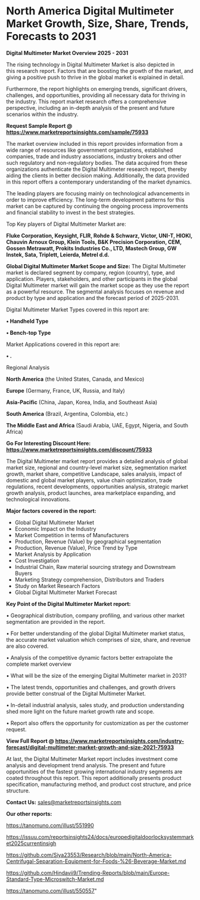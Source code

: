 # North America Digital Multimeter Market Growth, Size, Share, Trends, Forecasts to 2031

<Strong> Digital Multimeter Market Overview 2025 - 2031</strong>

The rising technology in Digital Multimeter Market is also depicted in this research report. Factors that are boosting the growth of the market, and giving a positive push to thrive in the global market is explained in detail.

Furthermore, the report highlights on emerging trends, significant drivers, challenges, and opportunities, providing all necessary data for thriving in the industry. This report market research offers a comprehensive perspective, including an in-depth analysis of the present and future scenarios within the industry.

<strong>Request Sample Report @ <a href=https://www.marketreportsinsights.com/sample/75933>https://www.marketreportsinsights.com/sample/75933</a></strong>

The market overview included in this report provides information from a wide range of resources like government organizations, established companies, trade and industry associations, industry brokers and other such regulatory and non-regulatory bodies. The data acquired from these organizations authenticate the Digital Multimeter research report, thereby aiding the clients in better decision making. Additionally, the data provided in this report offers a contemporary understanding of the market dynamics.

The leading players are focusing mainly on technological advancements in order to improve efficiency. The long-term development patterns for this market can be captured by continuing the ongoing process improvements and financial stability to invest in the best strategies.

Top Key players of Digital Multimeter Market are:

<strong>Fluke Corporation, Keysight, FLIR, Rohde & Schwarz, Victor, UNI-T, HIOKI, Chauvin Arnoux Group, Klein Tools, B&K Precision Corporation, CEM, Gossen Metrawatt, Prokits Industries Co., LTD, Mastech Group, GW Instek, Sata, Triplett, Leierda, Metrel d.d.</strong>

<strong><b>Global Digital Multimeter Market Scope and Size:</b></strong>
The Digital Multimeter market is declared segment by company, region (country), type, and application. Players, stakeholders, and other participants in the global Digital Multimeter market will gain the market scope as they use the report as a powerful resource. The segmental analysis focuses on revenue and product by type and application and the forecast period of 2025-2031.

Digital Multimeter Market Types covered in this report are:

<strong>• Handheld Type

• Bench-top Type</strong>

Market Applications covered in this report are:

<strong>• .</strong> 

Regional Analysis

<strong>North America</strong> (the United States, Canada, and Mexico)

<strong>Europe</strong> (Germany, France, UK, Russia, and Italy)

<strong>Asia-Pacific</strong> (China, Japan, Korea, India, and Southeast Asia)

<strong>South America</strong> (Brazil, Argentina, Colombia, etc.)

<strong>The Middle East and Africa</strong> (Saudi Arabia, UAE, Egypt, Nigeria, and South Africa)

<strong>Go For Interesting Discount Here: <a href=https://www.marketreportsinsights.com/discount/75933>https://www.marketreportsinsights.com/discount/75933</a></strong>

The Digital Multimeter market report provides a detailed analysis of global market size, regional and country-level market size, segmentation market growth, market share, competitive Landscape, sales analysis, impact of domestic and global market players, value chain optimization, trade regulations, recent developments, opportunities analysis, strategic market growth analysis, product launches, area marketplace expanding, and technological innovations.

<strong><b>Major factors covered in the report:</b></strong>
<ul>
  <li>Global Digital Multimeter Market </li>
  <li>Economic Impact on the Industry</li>
  <li>Market Competition in terms of Manufacturers</li>
  <li>Production, Revenue (Value) by geographical segmentation</li>
  <li>Production, Revenue (Value), Price Trend by Type</li>
  <li>Market Analysis by Application</li>
  <li>Cost Investigation</li>
  <li>Industrial Chain, Raw material sourcing strategy and Downstream Buyers</li>
  <li>Marketing Strategy comprehension, Distributors and Traders</li>
  <li>Study on Market Research Factors</li>
  <li>Global Digital Multimeter Market Forecast</li>
</ul>

<strong><b>Key Point of the Digital Multimeter Market report:</b></strong>

• Geographical distribution, company profiling, and various other market segmentation are provided in the report.

• For better understanding of the global Digital Multimeter market status, the accurate market valuation which comprises of size, share, and revenue are also covered.

• Analysis of the competitive dynamic factors better extrapolate the complete market overview

• What will be the size of the emerging Digital Multimeter market in 2031?

• The latest trends, opportunities and challenges, and growth drivers provide better construal of the Digital Multimeter Market.

• In-detail industrial analysis, sales study, and production understanding shed more light on the future market growth rate and scope.

• Report also offers the opportunity for customization as per the customer request.

<strong><b>View Full Report @ <a href=https://www.marketreportsinsights.com/industry-forecast/digital-multimeter-market-growth-and-size-2021-75933>https://www.marketreportsinsights.com/industry-forecast/digital-multimeter-market-growth-and-size-2021-75933</a></b></strong>


At last, the Digital Multimeter Market report includes investment come analysis and development trend analysis. The present and future opportunities of the fastest growing international industry segments are coated throughout this report. This report additionally presents product specification, manufacturing method, and product cost structure, and price structure.

<strong>Contact Us:</strong>
sales@marketreportsinsights.com

<strong>Our other reports:</strong>

<a href=https://tanomuno.com/illust/551990>https://tanomuno.com/illust/551990</a>

<a href=https://issuu.com/reportsinsights24/docs/europedigitaldoorlocksystemmarket2025currentinsigh>https://issuu.com/reportsinsights24/docs/europedigitaldoorlocksystemmarket2025currentinsigh</a>

<a href=https://github.com/Siya23553/Research/blob/main/North-America-Centrifugal-Separation-Equipment-for-Foods-%26-Beverage-Market.md>https://github.com/Siya23553/Research/blob/main/North-America-Centrifugal-Separation-Equipment-for-Foods-%26-Beverage-Market.md</a>

<a href=https://github.com/Hindavii9/Trending-Reports/blob/main/Europe-Standard-Type-Microswitch-Market.md>https://github.com/Hindavii9/Trending-Reports/blob/main/Europe-Standard-Type-Microswitch-Market.md</a>

<a href=https://tanomuno.com/illust/550557>https://tanomuno.com/illust/550557</a>"
